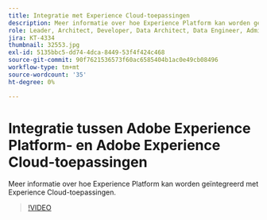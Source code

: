 ```yaml
---
title: Integratie met Experience Cloud-toepassingen
description: Meer informatie over hoe Experience Platform kan worden geïntegreerd met Experience Cloud-toepassingen.
role: Leader, Architect, Developer, Data Architect, Data Engineer, Admin, User
jira: KT-4334
thumbnail: 32553.jpg
exl-id: 5135bbc5-dd74-4dca-8449-53f4f424c468
source-git-commit: 90f7621536573f60ac6585404b1ac0e49cb08496
workflow-type: tm+mt
source-wordcount: '35'
ht-degree: 0%

---
```


# Integratie tussen Adobe Experience Platform- en Adobe Experience Cloud-toepassingen

Meer informatie over hoe Experience Platform kan worden geïntegreerd met Experience Cloud-toepassingen.

>[!VIDEO](https://video.tv.adobe.com/v/32553?quality=12&learn=on)



